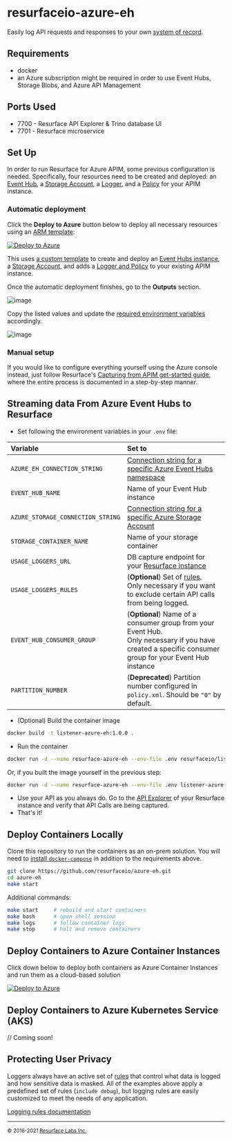 # resurfaceio-azure-eh
Easily log API requests and responses to your own [system of record](https://resurface.io/).

## Requirements

* docker
* an Azure subscription might be required in order to use Event Hubs, Storage Blobs, and Azure API Management

## Ports Used

* 7700 - Resurface API Explorer & Trino database UI
* 7701 - Resurface microservice

<a name="set-up"/>

## Set Up
In order to run Resurface for Azure APIM, some previous configuration is needed. Specifically, four resources need to be created and deployed: an [Event Hub](https://docs.microsoft.com/en-us/azure/event-hubs/event-hubs-about), a [Storage Account](https://docs.microsoft.com/en-us/azure/storage/common/storage-account-overview), a [Logger](https://docs.microsoft.com/en-us/rest/api/apimanagement/current-ga/logger/create-or-update), and a [Policy](https://docs.microsoft.com/en-us/azure/api-management/set-edit-policies) for your APIM instance.

### Automatic deployment
Click the **Deploy to Azure** button below to deploy all necessary resources using an [ARM template](https://docs.microsoft.com/en-us/azure/azure-resource-manager/templates/overview):

[![Deploy to Azure](https://aka.ms/deploytoazurebutton)](https://portal.azure.com/#create/Microsoft.Template/uri/https%3A%2F%2Fraw.githubusercontent.com%2Fresurfaceio%2Fiac-templates%2Fmaster%2Fazure%2Fazuredeployresources.json)

This uses [a custom template](https://github.com/resurfaceio/iac-templates/blob/master/azure/azuredeployresources.json) to create and deploy an [Event Hubs instance](https://github.com/resurfaceio/iac-templates/blob/master/azure/event-hub.json), a [Storage Account](https://github.com/resurfaceio/iac-templates/blob/master/azure/storageaccount.json), and adds a [Logger and Policy](https://github.com/resurfaceio/iac-templates/blob/master/azure/logger-and-policy.json) to your existing APIM instance.

Once the automatic deployment finishes, go to the **Outputs** section.

![image](https://user-images.githubusercontent.com/7117255/169603018-76e9ec7b-918e-4d47-87a7-253c2e820d08.png)

Copy the listed values and update the [required environment variables](#logging-from-azure-event-hubs) accordingly.

![image](https://user-images.githubusercontent.com/7117255/169603987-06605534-2f6d-4841-9a89-bee0d4fdd98c.png)

### Manual setup

If you would like to configure everything yourself using the Azure console instead, just follow Resurface's [Capturing from APIM get-started guide](https://resurface.io/azure-get-started#manual-setup), where the entire process is documented in a step-by-step manner.

<a name="logging-from-azure-event-hubs"/>

## Streaming data From Azure Event Hubs to Resurface

- Set following the environment variables in your `.env` file:

| Variable | Set to |
|:---------|:-------|
|`AZURE_EH_CONNECTION_STRING`|[Connection string for a specific Azure Event Hubs namespace](https://docs.microsoft.com/en-us/azure/event-hubs/event-hubs-get-connection-string)|
|`EVENT_HUB_NAME`            |Name of your Event Hub instance|
|`AZURE_STORAGE_CONNECTION_STRING`|[Connection string for a specific Azure Storage Account]([https://docs.microsoft.com/en-us/azure/event-hubs/event-hubs-get-connection-string](https://docs.microsoft.com/en-us/azure/storage/common/storage-configure-connection-string))|
|`STORAGE_CONTAINER_NAME`    |Name of your storage container|
|`USAGE_LOGGERS_URL`         |DB capture endpoint for your [Resurface instance](https://resurface.io/installation)|
|`USAGE_LOGGERS_RULES`       |(**Optional**) Set of [rules](#protecting-user-privacy).<br />Only necessary if you want to exclude certain API calls from being logged.|
|`EVENT_HUB_CONSUMER_GROUP`  |(**Optional**) Name of a consumer group from your Event Hub.<br />Only necessary if you have created a specific consumer group for your Event Hub instance|
|`PARTITION_NUMBER`          |(**Deprecated**) Partition number configured in `policy.xml`. Should be `"0"` by default.|

- (Optional) Build the container image

```bash
docker build -t listener-azure-eh:1.0.0 .
```

- Run the container

```bash
docker run -d --name resurface-azure-eh --env-file .env resurfaceio/listener-azure-eh:1.0.0
```

Or, if you built the image yourself in the previous step:

```bash
docker run -d --name resurface-azure-eh --env-file .env listener-azure-eh:1.0.0
```

- Use your API as you always do. Go to the [API Explorer](https://resurface.io/docs#api-explorer) of your Resurface instance and verify that API Calls are being captured.
- That's it!

<a name="run-locally"/>

## Deploy Containers Locally

Clone this repository to run the containers as an on-prem solution.
You will need to [install `docker-compose`](https://docs.docker.com/compose/install/) in addition to the requirements above.

```bash
git clone https://github.com/resurfaceio/azure-eh.git
cd azure-eh
make start
```

Additional commands:

```bash
make start     # rebuild and start containers
make bash      # open shell session
make logs      # follow container logs
make stop      # halt and remove containers
```

<a name="run-on-azure"/>

## Deploy Containers to Azure Container Instances

Click down below to deploy both containers as Azure Container Instances and run them as a cloud-based solution

[![Deploy to Azure](https://aka.ms/deploytoazurebutton)](https://portal.azure.com/#create/Microsoft.Template/uri/https%3A%2F%2Fraw.githubusercontent.com%2Fresurfaceio%2Fiac-templates%2Fmaster%2Fazure%2Fcontainer-group.json)

<a name="run-on-aks"/>

## Deploy Containers to Azure Kubernetes Service (AKS)

// Coming soon!

<a name="privacy"/>

## Protecting User Privacy

Loggers always have an active set of <a href="https://resurface.io/rules.html">rules</a> that control what data is logged
and how sensitive data is masked. All of the examples above apply a predefined set of rules (`include debug`),
but logging rules are easily customized to meet the needs of any application.

<a href="https://resurface.io/rules.html">Logging rules documentation</a>

---
<small>&copy; 2016-2021 <a href="https://resurface.io">Resurface Labs Inc.</a></small>
